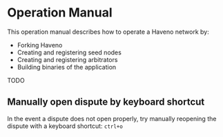 # Operation Manual

This operation manual describes how to operate a Haveno network by:

- Forking Haveno
- Creating and registering seed nodes
- Creating and registering arbitrators
- Building binaries of the application

TODO

## Manually open dispute by keyboard shortcut

In the event a dispute does not open properly, try manually reopening the dispute with a keyboard shortcut: `ctrl+o`